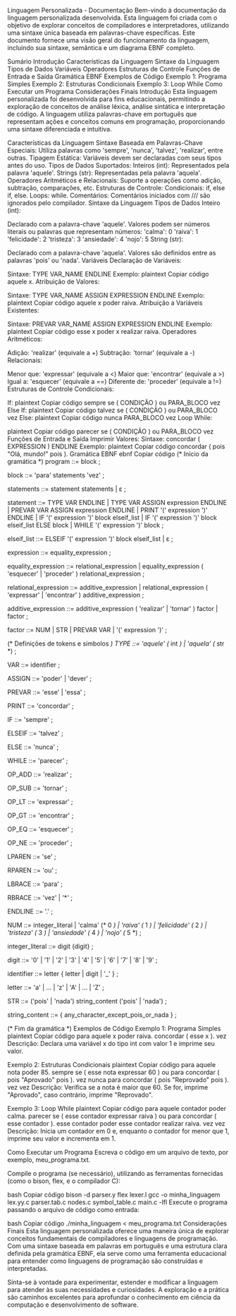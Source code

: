 Linguagem Personalizada - Documentação
Bem-vindo à documentação da linguagem personalizada desenvolvida. Esta linguagem foi criada com o objetivo de explorar conceitos de compiladores e interpretadores, utilizando uma sintaxe única baseada em palavras-chave específicas. Este documento fornece uma visão geral do funcionamento da linguagem, incluindo sua sintaxe, semântica e um diagrama EBNF completo.

Sumário
Introdução
Características da Linguagem
Sintaxe da Linguagem
Tipos de Dados
Variáveis
Operadores
Estruturas de Controle
Funções de Entrada e Saída
Gramática EBNF
Exemplos de Código
Exemplo 1: Programa Simples
Exemplo 2: Estruturas Condicionais
Exemplo 3: Loop While
Como Executar um Programa
Considerações Finais
Introdução
Esta linguagem personalizada foi desenvolvida para fins educacionais, permitindo a exploração de conceitos de análise léxica, análise sintática e interpretação de código. A linguagem utiliza palavras-chave em português que representam ações e conceitos comuns em programação, proporcionando uma sintaxe diferenciada e intuitiva.

Características da Linguagem
Sintaxe Baseada em Palavras-Chave Especiais: Utiliza palavras como 'sempre', 'nunca', 'talvez', 'realizar', entre outras.
Tipagem Estática: Variáveis devem ser declaradas com seus tipos antes do uso.
Tipos de Dados Suportados:
Inteiros (int): Representados pela palavra 'aquele'.
Strings (str): Representadas pela palavra 'aquela'.
Operadores Aritméticos e Relacionais: Suporte a operações como adição, subtração, comparações, etc.
Estruturas de Controle:
Condicionais: if, else if, else.
Loops: while.
Comentários: Comentários iniciados com /// são ignorados pelo compilador.
Sintaxe da Linguagem
Tipos de Dados
Inteiro (int):

Declarado com a palavra-chave 'aquele'.
Valores podem ser números literais ou palavras que representam números:
'calma': 0
'raiva': 1
'felicidade': 2
'tristeza': 3
'ansiedade': 4
'nojo': 5
String (str):

Declarado com a palavra-chave 'aquela'.
Valores são definidos entre as palavras 'pois' ou 'nada'.
Variáveis
Declaração de Variáveis:

Sintaxe: TYPE VAR_NAME ENDLINE
Exemplo:
plaintext
Copiar código
aquele x.
Atribuição de Valores:

Sintaxe: TYPE VAR_NAME ASSIGN EXPRESSION ENDLINE
Exemplo:
plaintext
Copiar código
aquele x poder raiva.
Atribuição a Variáveis Existentes:

Sintaxe: PREVAR VAR_NAME ASSIGN EXPRESSION ENDLINE
Exemplo:
plaintext
Copiar código
esse x poder x realizar raiva.
Operadores
Aritméticos:

Adição: 'realizar' (equivale a +)
Subtração: 'tornar' (equivale a -)
Relacionais:

Menor que: 'expressar' (equivale a <)
Maior que: 'encontrar' (equivale a >)
Igual a: 'esquecer' (equivale a ==)
Diferente de: 'proceder' (equivale a !=)
Estruturas de Controle
Condicionais:

If:
plaintext
Copiar código
sempre se ( CONDIÇÃO ) ou
PARA_BLOCO
vez
Else If:
plaintext
Copiar código
talvez se ( CONDIÇÃO ) ou
PARA_BLOCO
vez
Else:
plaintext
Copiar código
nunca
PARA_BLOCO
vez
Loop While:

plaintext
Copiar código
parecer se ( CONDIÇÃO ) ou
PARA_BLOCO
vez
Funções de Entrada e Saída
Imprimir Valores:
Sintaxe: concordar ( EXPRESSION ) ENDLINE
Exemplo:
plaintext
Copiar código
concordar ( pois "Olá, mundo!" pois ).
Gramática EBNF
ebnf
Copiar código
(* Início da gramática *)
program        ::= block ;

block          ::= 'para' statements 'vez' ;

statements     ::= statement statements
                 | ε ;

statement      ::= TYPE VAR ENDLINE
                 | TYPE VAR ASSIGN expression ENDLINE
                 | PREVAR VAR ASSIGN expression ENDLINE
                 | PRINT '(' expression ')' ENDLINE
                 | IF '(' expression ')' block elseif_list
                 | IF '(' expression ')' block elseif_list ELSE block
                 | WHILE '(' expression ')' block ;

elseif_list    ::= ELSEIF '(' expression ')' block elseif_list
                 | ε ;

expression     ::= equality_expression ;

equality_expression ::= relational_expression
                      | equality_expression ( 'esquecer' | 'proceder' ) relational_expression ;

relational_expression ::= additive_expression
                        | relational_expression ( 'expressar' | 'encontrar' ) additive_expression ;

additive_expression ::= additive_expression ( 'realizar' | 'tornar' ) factor
                      | factor ;

factor         ::= NUM
                 | STR
                 | PREVAR VAR
                 | '(' expression ')' ;

(* Definições de tokens e símbolos *)
TYPE           ::= 'aquele'          (* int *)
                 | 'aquela'          (* str *) ;

VAR            ::= identifier ;

ASSIGN         ::= 'poder'
                 | 'dever' ;

PREVAR         ::= 'esse'
                 | 'essa' ;

PRINT          ::= 'concordar' ;

IF             ::= 'sempre' ;

ELSEIF         ::= 'talvez' ;

ELSE           ::= 'nunca' ;

WHILE          ::= 'parecer' ;

OP_ADD         ::= 'realizar' ;

OP_SUB         ::= 'tornar' ;

OP_LT          ::= 'expressar' ;

OP_GT          ::= 'encontrar' ;

OP_EQ          ::= 'esquecer' ;

OP_NE          ::= 'proceder' ;

LPAREN         ::= 'se' ;

RPAREN         ::= 'ou' ;

LBRACE         ::= 'para' ;

RBRACE         ::= 'vez' | '*' ;

ENDLINE        ::= '.' ;

NUM            ::= integer_literal
                 | 'calma'           (* 0 *)
                 | 'raiva'           (* 1 *)
                 | 'felicidade'      (* 2 *)
                 | 'tristeza'        (* 3 *)
                 | 'ansiedade'       (* 4 *)
                 | 'nojo'            (* 5 *) ;

integer_literal ::= digit {digit} ;

digit          ::= '0' | '1' | '2' | '3' | '4' | '5' | '6' | '7' | '8' | '9' ;

identifier     ::= letter { letter | digit | '_' } ;

letter         ::= 'a' | ... | 'z' | 'A' | ... | 'Z' ;

STR            ::= ('pois' | 'nada') string_content ('pois' | 'nada') ;

string_content ::= { any_character_except_pois_or_nada } ;

(* Fim da gramática *)
Exemplos de Código
Exemplo 1: Programa Simples
plaintext
Copiar código
para
    aquele x poder raiva.
    concordar ( esse x ).
vez
Descrição: Declara uma variável x do tipo int com valor 1 e imprime seu valor.

Exemplo 2: Estruturas Condicionais
plaintext
Copiar código
para
    aquele nota poder 85.
    sempre se ( esse nota expressar 60 ) ou
    para
        concordar ( pois "Aprovado" pois ).
    vez
    nunca
    para
        concordar ( pois "Reprovado" pois ).
    vez
vez
Descrição: Verifica se a nota é maior que 60. Se for, imprime "Aprovado", caso contrário, imprime "Reprovado".

Exemplo 3: Loop While
plaintext
Copiar código
para
    aquele contador poder calma.
    parecer se ( esse contador expressar raiva ) ou
    para
        concordar ( esse contador ).
        esse contador poder esse contador realizar raiva.
    vez
vez
Descrição: Inicia um contador em 0 e, enquanto o contador for menor que 1, imprime seu valor e incrementa em 1.

Como Executar um Programa
Escreva o código em um arquivo de texto, por exemplo, meu_programa.txt.

Compile o programa (se necessário), utilizando as ferramentas fornecidas (como o bison, flex, e o compilador C):

bash
Copiar código
bison -d parser.y
flex lexer.l
gcc -o minha_linguagem lex.yy.c parser.tab.c nodes.c symbol_table.c main.c -lfl
Execute o programa passando o arquivo de código como entrada:

bash
Copiar código
./minha_linguagem < meu_programa.txt
Considerações Finais
Esta linguagem personalizada oferece uma maneira única de explorar conceitos fundamentais de compiladores e linguagens de programação. Com uma sintaxe baseada em palavras em português e uma estrutura clara definida pela gramática EBNF, ela serve como uma ferramenta educacional para entender como linguagens de programação são construídas e interpretadas.

Sinta-se à vontade para experimentar, estender e modificar a linguagem para atender às suas necessidades e curiosidades. A exploração e a prática são caminhos excelentes para aprofundar o conhecimento em ciência da computação e desenvolvimento de software.